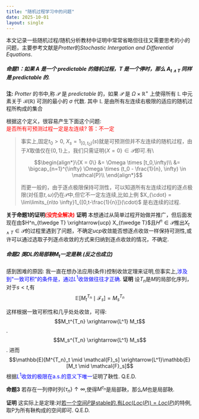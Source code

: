 ```yaml
---
title: "随机过程学习中的问题"
date: 2025-10-01
layout: single
---
```


本文记录一些随机过程/随机分析教材中证明中常常省略但往往又需要思考的小的问题，主要参考文献是$Protter$的$Stochastic$ $Intergation$ $and$ $Differential$ $Equations$.
##### 命题1：如果 $A$ 是一个 $predictable$ 的随机过程，$T$ 是一个停时，那么 $A_{t\wedge T}$ 同样是 $predictable$ 的.

**注:** $Protter$ 的书中,称 $\mathcal{P}$ 是 $predictable$ 的，如果 $\mathcal{P}$ 是 $\Omega\times \mathbb{R}^+$ 上使得所有 $\mathbb{L}$ 中元素关于 $\mathcal{B}(\mathbb{R})$ 可测的最小的 $\sigma$ 代数. 其中 $\mathbb{L}$ 是由所有左连续右极限的适应的随机过程所构成的集合

根据这个定义，很容易产生下面这个问题:  
<span style="color:red">是否所有可预测过程一定是左连续? 答：不一定</span>
>事实上,固定$t_0 >0$, $X_s = 1_{[0,t_0)}(s)$就是可预测但并不左连续的随机过程，由于$X$取值仅在$\{0,1\}$上，我们只需证明$\{X = 0\} \in \mathcal{P}$即可.有\\
>
>$$\begin{align*}\{X = 0\} &= \Omega \times [t_0,\infty)\\
&= \bigcap_{n=1}^{\infty} \Omega \times (t_0 - \frac{1}{n}, \infty) \in \mathcal{P}\\ \end{align*}$$
>
>而更一般的，由于逐点极限保持可测性，可以知道所有左连续过程的逐点极限(对任意$t,\omega$)仍在$\mathcal{P}$中,但它不一定左连续,比如上例 $X_{\cdot} = \lim\limits_{n\to \infty}1_{[0,t-\frac{1}{n}]}(\cdot)$ 是右连续的过程.



**关于命题1的证明<span style="color:red">(没完全解决)</span>**
**证明** 本想通过从简单过程开始做并推广，但后面发现在由$H^n_{t\wedge T} \xrightarrow{ucp} X_{t\wedge T}$且$H^n \in \mathcal{P}$推出$X_{t\wedge T} \in \mathcal{P}$的过程里遇到了问题，不确定$ucp$收敛能否想逐点收敛一样保持可测性,或许可以通过选取子列逐点收敛的方式来归纳到逐点收敛的情况，不确定.


##### 命题2  类DL的局部鞅$M_t$一定是鞅.(反之也成立)

感到困难的原因: 我一直在想办法应用(条件)控制收敛定理来证明,但事实上,<span style="color:blue">涉及到"一致可积"的条件是，通过$L^1$收敛做往往才正确</span>. 
**证明** 设$T_n$是$M$的局部化序列，对于$s<t$,有
$$\mathbb{E}[M^{T_n}_t \mid \mathcal{F}_s] = M^{T_n}_s$$

这样根据一致可积性和几乎处处收敛，可得:   
$$M_t^{T_n} \xrightarrow{L^1} M_t$$. 
$$M_s^{T_n} \xrightarrow{L^1} M_s$$. 
 进而
 $$\mathbb{E}[M^{T_n}_t \mid \mathcal{F}_s]
 \xrightarrow{L^1}\mathbb{E}[M_t \mid \mathcal{F}_s]$$
 根据<span style="color:blue">$L^1$收敛的极限在a.s.的意义下唯一</span>证明了鞅性. Q.E.D.  

**命题3** 若存在一列停时列$\{\tau_n\}\uparrow \infty$,使得$M^{\tau_n}$是局部鞅，那么$M$也是局部鞅.  

**证明** 这实际上是定理:对[若一个空间$P$是stable的,有$Loc(Loc(P)) = Loc(P)$](https://almostsuremath.com/2009/12/23/localization/)的特例,取P为所有鞅构成的空间即可. Q.E.D.